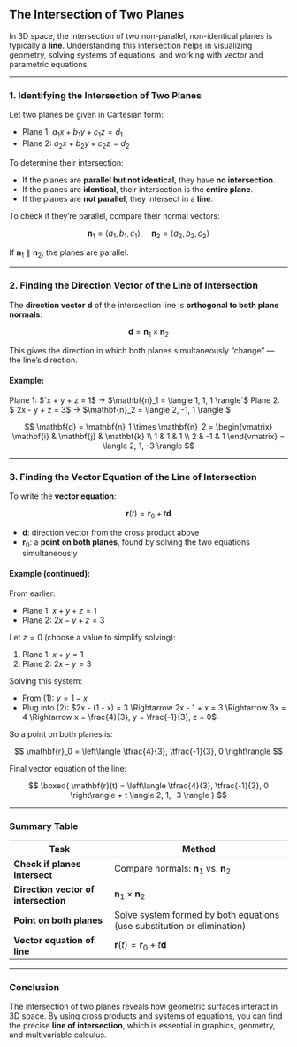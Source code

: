 ## **The Intersection of Two Planes**

In 3D space, the intersection of two non-parallel, non-identical planes is typically a **line**. 
Understanding this intersection helps in visualizing geometry, solving systems of equations, 
and working with vector and parametric equations.

---

### **1. Identifying the Intersection of Two Planes**

Let two planes be given in Cartesian form:

* Plane 1: $`a_1x + b_1y + c_1z = d_1`$
* Plane 2: $`a_2x + b_2y + c_2z = d_2`$

To determine their intersection:

* If the planes are **parallel but not identical**, they have **no intersection**.
* If the planes are **identical**, their intersection is the **entire plane**.
* If the planes are **not parallel**, they intersect in a **line**.

To check if they’re parallel, compare their normal vectors:

$$
\mathbf{n}_1 = \langle a_1, b_1, c_1 \rangle, \quad
\mathbf{n}_2 = \langle a_2, b_2, c_2 \rangle
$$

If $`\mathbf{n}_1 \parallel \mathbf{n}_2`$, the planes are parallel.

---

### **2. Finding the Direction Vector of the Line of Intersection**

The **direction vector** $\mathbf{d}$ of the intersection line is **orthogonal to both plane normals**:

$$
\mathbf{d} = \mathbf{n}_1 \times \mathbf{n}_2
$$

This gives the direction in which both planes simultaneously “change” — the line’s direction.

#### **Example:**

Plane 1: $`x + y + z = 1$ → $\mathbf{n}_1 = \langle 1, 1, 1 \rangle`$
Plane 2: $`2x - y + z = 3$ → $\mathbf{n}_2 = \langle 2, -1, 1 \rangle`$

$$
\mathbf{d} = \mathbf{n}_1 \times \mathbf{n}_2 =
\begin{vmatrix}
\mathbf{i} & \mathbf{j} & \mathbf{k} \\
1 & 1 & 1 \\
2 & -1 & 1
\end{vmatrix}
= \langle 2, 1, -3 \rangle
$$

---

### **3. Finding the Vector Equation of the Line of Intersection**

To write the **vector equation**:

$$
\mathbf{r}(t) = \mathbf{r}_0 + t\mathbf{d}
$$

* $`\mathbf{d}`$: direction vector from the cross product above
* $`\mathbf{r}_0`$: a **point on both planes**, found by solving the two equations simultaneously

#### **Example (continued):**

From earlier:

* Plane 1: $`x + y + z = 1`$
* Plane 2: $`2x - y + z = 3`$

Let $z = 0$ (choose a value to simplify solving):

1. Plane 1: $`x + y = 1`$
2. Plane 2: $`2x - y = 3`$

Solving this system:

* From (1): $`y = 1 - x`$
* Plug into (2): $`2x - (1 - x) = 3 \Rightarrow 2x - 1 + x = 3 \Rightarrow 3x = 4 \Rightarrow x = \frac{4}{3}, y = \frac{-1}{3}, z = 0`$

So a point on both planes is:

$$
\mathbf{r}_0 = \left\langle \tfrac{4}{3}, \tfrac{-1}{3}, 0 \right\rangle
$$

Final vector equation of the line:

$$
\boxed{
\mathbf{r}(t) = \left\langle \tfrac{4}{3}, \tfrac{-1}{3}, 0 \right\rangle + t \langle 2, 1, -3 \rangle
}
$$

---

### Summary Table

| Task                                 | Method                                                                  |
| ------------------------------------ | ----------------------------------------------------------------------- |
| **Check if planes intersect**        | Compare normals: $\mathbf{n}_1$ vs. $\mathbf{n}_2$                      |
| **Direction vector of intersection** | $\mathbf{n}_1 \times \mathbf{n}_2$                                      |
| **Point on both planes**             | Solve system formed by both equations (use substitution or elimination) |
| **Vector equation of line**          | $\mathbf{r}(t) = \mathbf{r}_0 + t\mathbf{d}$                            |

---

### **Conclusion**

The intersection of two planes reveals how geometric surfaces interact in 3D space. 
By using cross products and systems of equations, you can find the precise **line of intersection**, 
which is essential in graphics, geometry, and multivariable calculus.
